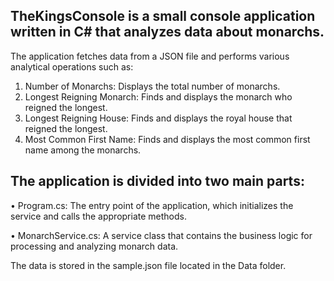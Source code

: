 ## TheKingsConsole is a small console application written in C# that analyzes data about monarchs. 

The application fetches data from a JSON file and performs various analytical operations such as:
1.	Number of Monarchs: Displays the total number of monarchs.
2.	Longest Reigning Monarch: Finds and displays the monarch who reigned the longest.
3.	Longest Reigning House: Finds and displays the royal house that reigned the longest.
4.	Most Common First Name: Finds and displays the most common first name among the monarchs.

## The application is divided into two main parts:

•	Program.cs: The entry point of the application, which initializes the service and calls the appropriate methods.

•	MonarchService.cs: A service class that contains the business logic for processing and analyzing monarch data.

The data is stored in the sample.json file located in the Data folder.
